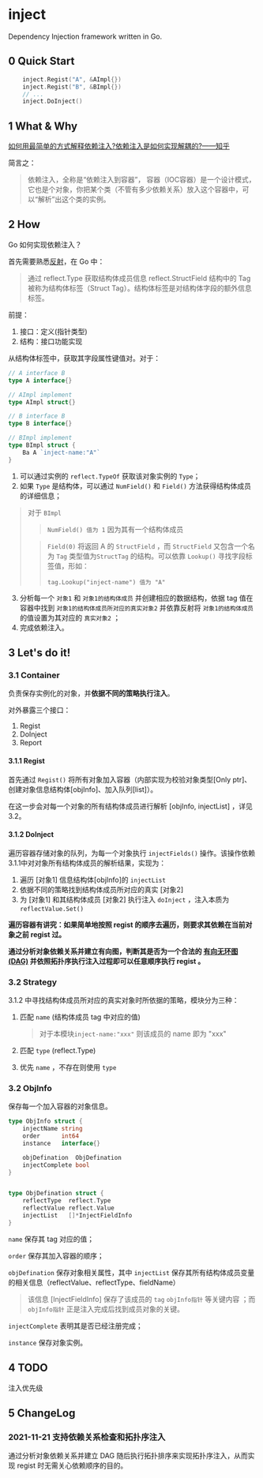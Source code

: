 # inject
Dependency Injection framework written in Go.



## 0 Quick Start

```go
    inject.Regist("A", &AImpl{})
    inject.Regist("B", &BImpl{})
    // ... 
    inject.DoInject()
```



## 1 What & Why

[如何用最简单的方式解释依赖注入?依赖注入是如何实现解耦的?——知乎](https://www.zhihu.com/question/32108444)

简言之：

> 依赖注入，全称是“依赖注入到容器”， 容器（IOC容器）是一个设计模式，它也是个对象，你把某个类（不管有多少依赖关系）放入这个容器中，可以“解析”出这个类的实例。



## 2 How

Go 如何实现依赖注入？

首先需要熟悉[反射](https://godoc.org/reflect)，在 Go 中：

> 通过 reflect.Type 获取结构体成员信息 reflect.StructField 结构中的 Tag 被称为结构体标签（Struct Tag）。结构体标签是对结构体字段的额外信息标签。



前提：

1. 接口：定义(指针类型)
2. 结构：接口功能实现

从结构体标签中，获取其字段属性键值对。对于：

```go
// A interface B
type A interface{}

// AImpl implement
type AImpl struct{}

// B interface B
type B interface{}

// BImpl implement
type BImpl struct {
    Ba A `inject-name:"A"`
}
```

1. 可以通过实例的 `reflect.TypeOf` 获取该对象实例的 `Type`；
2. 如果 `Type` 是结构体，可以通过 `NumField()` 和 `Field()` 方法获得结构体成员的详细信息；

>对于 `BImpl`
>
>>  `NumField() 值为 1` 因为其有一个结构体成员
>
>> `Field(0)`  将返回 A 的 `StructField` ，而 `StructField` 又包含一个名为 `Tag` 类型值为`StructTag` 的结构。可以依靠 `Lookup()` 寻找字段标签值，形如：
>>
>> `tag.Lookup("inject-name") 值为 "A"`

3. 分析每一个 `对象1` 和 `对象1的结构体成员` 并创建相应的数据结构，依据 tag 值在容器中找到 `对象1的结构体成员所对应的真实对象2` 并依靠反射将 `对象1的结构体成员` 的值设置为其对应的 `真实对象2` ；
4. 完成依赖注入。



## 3 Let's do it!

### 3.1 Container

负责保存实例化的对象，并**依据不同的策略执行注入**。

对外暴露三个接口：

1. Regist
2. DoInject
3. Report

#### 3.1.1 Regist

首先通过 `Regist()` 将所有对象加入容器（内部实现为校验对象类型[Only ptr]、创建对象信息结构体[objInfo]、加入队列[list]）。

在这一步会对每一个对象的所有结构体成员进行解析 [objInfo, injectList] ，详见3.2。

#### 3.1.2 DoInject

遍历容器存储对象的队列，为每一个对象执行 `injectFields()` 操作。该操作依赖3.1.1中对对象所有结构体成员的解析结果，实现为：

1. 遍历 [对象1] 信息结构体[objInfo]的 `injectList` 
2. 依据不同的策略找到结构体成员所对应的真实 [对象2]
3. 为 [对象1] 和其结构体成员 [对象2] 执行注入 `doInject` ，注入本质为 `reflectValue.Set()`

**遍历容器有讲究：如果简单地按照 regist 的顺序去遍历，则要求其依赖在当前对象之前 regist 过。**

**通过分析对象依赖关系并建立有向图，判断其是否为一个合法的 <u>有向无环图(DAG)</u> 并依照拓扑序执行注入过程即可以任意顺序执行 regist 。**

### 3.2 Strategy

3.1.2 中寻找结构体成员所对应的真实对象时所依据的策略，模块分为三种：

1. 匹配 `name` (结构体成员 tag 中对应的值)

   > 对于本模块`inject-name:"xxx"` 则该成员的 name 即为 "xxx"

1. 匹配 `type` (reflect.Type)
2. 优先 `name` ，不存在则使用 `type`

### 3.2 ObjInfo

保存每一个加入容器的对象信息。

```go
type ObjInfo struct {
    injectName string
    order      int64
    instance   interface{}

    objDefination  ObjDefination
    injectComplete bool
}


type ObjDefination struct {
    reflectType  reflect.Type
    reflectValue reflect.Value
    injectList   []*InjectFieldInfo
}
```

`name` 保存其 tag 对应的值；

`order` 保存其加入容器的顺序；

`objDefination` 保存对象相关属性，其中 `injectList` 保存其所有结构体成员变量的相关信息（reflectValue、reflectType、fieldName）

> 该信息 [InjectFieldInfo] 保存了该成员的 `tag`  `objInfo指针` 等关键内容 ；而 `objInfo指针` 正是注入完成后找到成员对象的关键。

`injectComplete` 表明其是否已经注册完成；

`instance` 保存对象实例。



## 4 TODO

注入优先级





## 5 ChangeLog

### 2021-11-21 支持依赖关系检查和拓扑序注入

通过分析对象依赖关系并建立 DAG 随后执行拓扑排序来实现拓扑序注入，从而实现 regist 时无需关心依赖顺序的目的。